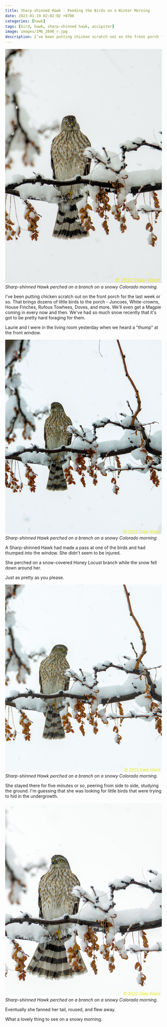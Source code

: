 ```yaml
---
title: Sharp-shinned Hawk - Feeding the Birds on a Winter Morning
date: 2023-01-19 02:02:02 +0700
categories: [hawk]
tags: [bird, hawk, sharp-shinned hawk, accipiter]
image: images/IMG_2696_r.jpg
description: I’ve been putting chicken scratch out on the front porch for the last week or so. That brings dozens of little birds to the porch – Juncoes, White-crowns, House Finches, Rufous Towhees, Doves, and more. We’ll even get a Magpie…
---
```


![picture](images/IMG_2696_r.jpg)
*Sharp-shinned Hawk perched on a branch on a snowy Colorado morning.*

I've been putting chicken scratch out on the front porch for the last week or so. That brings dozens of little birds to the porch - Juncoes, White-crowns, House Finches, Rufous Towhees, Doves, and more. We'll even get a Magpie coming in every now and then. We've had so much snow recently that it's got to be pretty hard foraging for them.

Laurie and I were in the living room yesterday when we heard a "thump" at the front window.

![picture](images/IMG_2690_r.jpg)
*Sharp-shinned Hawk perched on a branch on a snowy Colorado morning.*

A Sharp-shinned Hawk had made a pass at one of the birds and had thumped into the window. She didn't seem to be injured.

She perched on a snow-covered Honey Locust branch while the snow fell down around her.

Just as pretty as you please.

![picture](images/IMG_2693_r.jpg)
*Sharp-shinned Hawk perched on a branch on a snowy Colorado morning.*

She stayed there for five minutes or so, peering from side to side, studying the ground. I'm guessing that she was looking for little birds that were trying to hid in the undergrowth.

![picture](images/IMG_2694_r.jpg)
*Sharp-shinned Hawk perched on a branch on a snowy Colorado morning.*

Eventually she fanned her tail, roused, and flew away.

What a lovely thing to see on a snowy morning.
